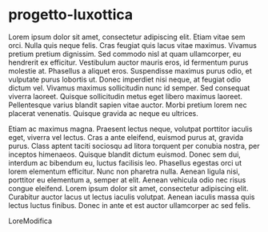 # progetto-luxottica

Lorem ipsum dolor sit amet, consectetur adipiscing elit.
Etiam vitae sem orci.
Nulla quis neque felis.
Cras feugiat quis lacus vitae maximus.
Vivamus pretium pretium dignissim.
Sed commodo nisl at quam ullamcorper, eu hendrerit ex efficitur.
Vestibulum auctor mauris eros, id fermentum purus molestie at.
Phasellus a aliquet eros.
Suspendisse maximus purus odio, et vulputate purus lobortis ut.
Donec imperdiet nisi neque, at feugiat odio dictum vel.
Vivamus maximus sollicitudin nunc id semper.
Sed consequat viverra laoreet.
Quisque sollicitudin metus eget libero maximus laoreet.
Pellentesque varius blandit sapien vitae auctor.
Morbi pretium lorem nec placerat venenatis.
Quisque gravida ac neque eu ultrices.

Etiam ac maximus magna.
Praesent lectus neque, volutpat porttitor iaculis eget, viverra vel lectus.
Cras a ante eleifend, euismod purus at, gravida purus.
Class aptent taciti sociosqu ad litora torquent per conubia nostra, per inceptos himenaeos.
Quisque blandit dictum euismod.
Donec sem dui, interdum ac bibendum eu, luctus facilisis leo.
Phasellus egestas orci ut lorem elementum efficitur.
Nunc non pharetra nulla.
Aenean ligula nisi, porttitor eu elementum a, semper at elit.
Aenean vehicula odio nec risus congue eleifend.
Lorem ipsum dolor sit amet, consectetur adipiscing elit.
Curabitur auctor lacus ut lectus iaculis volutpat.
Aenean iaculis massa quis lectus luctus finibus.
Donec in ante et est auctor ullamcorper ac sed felis.

LoreModifica


